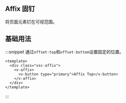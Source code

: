 ## Affix 固钉

将页面元素钉在可视范围。

## 基础用法

:::snippet 通过`offset-top`和`offset-bottom`设置固定的位置。

```vue
<template>
  <div class="vsc-affix">
    <v-affix>
      <v-button type="primary">Affix Top</v-button>
    </v-affix>
  </div>
</template>
```

:::
